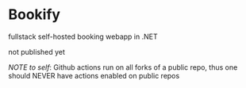 # Bookify
fullstack self-hosted booking webapp in .NET

not published yet

*NOTE to self*: Github actions run on all forks of a public repo, thus one should NEVER have actions enabled on public repos
